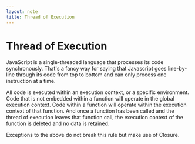 ```yaml
---
layout: note
title: Thread of Execution
---
```

# Thread of Execution

JavaScript is a single-threaded language that processes its code synchronously. That's a fancy way for saying that Javascript goes line-by-line through its code from top to bottom and can only process one instruction at a time. 

All code is executed within an execution context, or a specific environment. Code that is not embedded within a function will operate in the global execution context. Code within a function will operate within the execution context of that function. And once a function has been called and the thread of execution leaves that function call, the execution context of the function is deleted and no data is retained.

Exceptions to the above do not break this rule but make use of Closure.